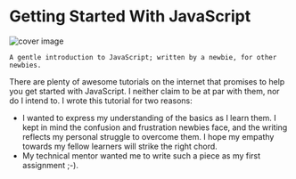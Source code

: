 # Getting Started With JavaScript
![cover image](https://github.com/datasouvik/getting_started_with_javascript/blob/master/Assets/download.png)    

`A gentle introduction to JavaScript; written by a newbie, for other newbies.`

There are plenty of awesome tutorials on the internet that promises to help you get started with JavaScript. I neither claim to be at par with them, nor do I intend to. I wrote this tutorial for two reasons:
  - I wanted to express my understanding of the basics as I learn them. I kept in mind the confusion and frustration newbies face, and the writing reflects my personal struggle to overcome them. I hope my empathy towards my fellow learners will strike the right chord.
  - My technical mentor wanted me to write such a piece as my first assignment ;-).

